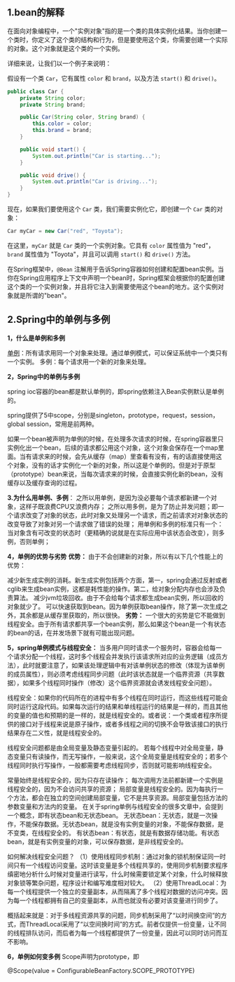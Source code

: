 

## 1.bean的解释

在面向对象编程中，一个"实例对象"指的是一个类的具体实例化结果。当你创建一个类时，你定义了这个类的结构和行为，但是要使用这个类，你需要创建一个实际的对象。这个对象就是这个类的一个实例。

详细来说，让我们以一个例子来说明：

假设有一个类 `Car`，它有属性 `color` 和 `brand`，以及方法 `start()` 和 `drive()`。

```java
public class Car {
    private String color;
    private String brand;

    public Car(String color, String brand) {
        this.color = color;
        this.brand = brand;
    }

    public void start() {
        System.out.println("Car is starting...");
    }

    public void drive() {
        System.out.println("Car is driving...");
    }
}
```

现在，如果我们要使用这个 `Car` 类，我们需要实例化它，即创建一个 `Car` 类的对象：

```java
Car myCar = new Car("red", "Toyota");
```

在这里，`myCar` 就是 `Car` 类的一个实例对象。它具有 `color` 属性值为 "red"，`brand` 属性值为 "Toyota"，并且可以调用 `start()` 和 `drive()` 方法。

在Spring框架中，`@Bean` 注解用于告诉Spring容器如何创建和配置bean实例。当你在Spring应用程序上下文中声明一个bean时，Spring框架会根据你的配置创建这个类的一个实例对象，并且将它注入到需要使用这个bean的地方。这个实例对象就是所谓的"bean"。

## 2.**Spring中的单例与多例**

**1，什么是单例和多例**

[单例](https://so.csdn.net/so/search?q=单例&spm=1001.2101.3001.7020)：所有请求用同一个对象来处理。通过单例模式，可以保证系统中一个类只有一个实例。
多例：每个请求用一个新的对象来处理。

**2，Spring中的单例与多例**

spring ioc容器的bean都是默认单例的，即spring依赖注入Bean实例默认是单例的。

spring提供了5中scope，分别是singleton，prototype，request，session，global session，常用是前两种。


如果一个bean被声明为单例的时候，在处理多次请求的时候，在spring容器里只实例化出一个bean，后续的请求都公用这个对象，这个对象会保存在一个map里面。当有请求来的时候，会先从缓存（map）里查看有没有，有的话直接使用这个对象，没有的话才实例化一个新的对象，所以这是个单例的。但是对于原型（prototype）bean来说，当每次请求来的时候，会直接实例化新的bean，没有缓存以及缓存查询的过程。

**3.为什么用单例、多例**：
之所以用单例，是因为没必要每个请求都新建一个对象，这样子既浪费CPU又浪费内存；
之所以用多例，是为了防止并发问题；即一个请求改变了对象的状态，此时对象又处理另一个请求，而之前请求对对象状态的改变导致了对象对另一个请求做了错误的处理；
 用单例和多例的标准只有一个：
 当对象含有可改变的状态时（更精确的说就是在实际应用中该状态会改变），则多例，否则单例；

**4，单例的优势与劣势**
**优势：** 
由于不会创建新的对象，所以有以下几个性能上的优势：

减少新生成实例的消耗。新生成实例包括两个方面，第一，spring会通过反射或者cglib来生成bean实例，这都是耗性能的操作。第二，给对象分配内存也会涉及负责算法。
减少jvm垃圾回收。由于不会给每个请求都生成bean实例，所以回收的对象就少了。
可以快速获取到bean。因为单例获取bean操作，除了第一次生成之外，其余都是从缓存里获取的，所以很快。
**劣势：**
一个很大的劣势是它不能做到线程安全。由于所有请求都共享一个bean实例，那么如果这个bean是一个有状态的bean的话，在并发场景下就有可能出现问题。

**5，spring单例模式与线程安全：**
当多用户同时请求一个服务时，容器会给每一个请求分配一个线程，这时多个线程会并发执行该请求所对应的业务逻辑（成员方法），此时就要注意了，如果该处理逻辑中有对该单例状态的修改（体现为该单例的成员属性），则必须考虑线程同步问题（此时该状态就是一个临界资源（共享数据），如果多个线程同时操作（修改）这个临界资源就会诱发线程安全问题）。

线程安全：如果你的代码所在的进程中有多个线程在同时运行，而这些线程可能会同时运行这段代码。如果每次运行的结果和单线程运行的结果是一样的，而且其他的变量的值也和预期的是一样的，就是线程安全的。或者说：一个类或者程序所提供的接口对于线程来说是原子操作，或者多线程之间的切换不会导致该接口的执行结果存在二义性，就是线程安全的。

线程安全问题都是由全局变量及静态变量引起的。
若每个线程中对全局变量，静态变量只有读操作，而无写操作，一般来说，这个全局变量是线程安全的；若多个线程同时执行写操作，一般都需要考虑线程同步，否则就可能影响线程安全。

常量始终是线程安全的，因为只存在读操作；
每次调用方法前都新建一个实例是线程安全的，因为不会访问共享的资源；
局部变量是线程安全的。因为每执行一个方法，都会在独立的空间创建局部变量，它不是共享资源。局部变量包括方法的参数变量和方法内的变量。
在关于spring单例与线程安全的很多文章中，会提到一个概念，即有状态bean和无状态bean。
无状态bean：无状态，就是一次操作，不能保存数据。无状态bean，就是没有实例变量的对象，不能保存数据，是不变类，在线程安全的。
有状态bean：有状态，就是有数据存储功能。有状态bean，就是有实例变量的对象，可以保存数据，是非线程安全的。

如何解决线程安全问题？
（1）使用线程同步机制：通过对象的锁机制保证同一时间只有一个线程访问变量。这时该变量是多个线程共享的，使用同步机制要求程序缜密地分析什么时候对变量进行读写，什么时候需要锁定某个对象，什么时候释放对象锁等繁杂问题，程序设计和编写难度相对较大。
（2）使用ThreadLocal：为每一个线程提供一个独立的变量副本，从而隔离了多个线程对数据的访问冲突。因为每一个线程都拥有自己的变量副本，从而也就没有必要对该变量进行同步了。

概括起来就是：对于多线程资源共享的问题，同步机制采用了“以时间换空间”的方式，而ThreadLocal采用了“以空间换时间”的方式。前者仅提供一份变量，让不同的线程排队访问，而后者为每一个线程都提供了一份变量，因此可以同时访问而互不影响。

**6，单例如何变多例**
Scope声明为prototype，即

@Scope(value = ConfigurableBeanFactory.SCOPE_PROTOTYPE)


